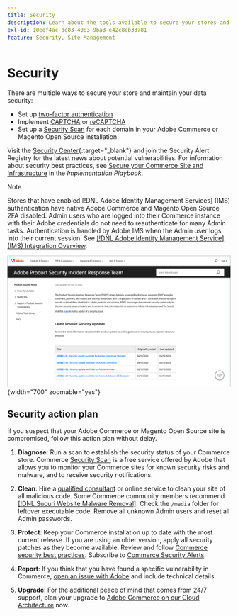 ```yaml
---
title: Security
description: Learn about the tools available to secure your stores and data, and guidelines for a security action plan if your detect a compromise.
exl-id: 10eef4ac-de83-4083-9ba3-e42c8eb33781
feature: Security, Site Management
---
```

# Security

There are multiple ways to secure your store and maintain your data security:

- Set up [two-factor authentication](security-two-factor-authentication.md)
- Implement [CAPTCHA](security-captcha.md) or [reCAPTCHA](security-google-recaptcha.md)
- Set up a [Security Scan](security-scan.md) for each domain in your Adobe Commerce or Magento Open Source installation. 

Visit the [Security Center](https://helpx.adobe.com/security.html){:target="_blank"} and join the Security Alert Registry for the latest news about potential vulnerabilities. For information about security best practices, see [Secure your Commerce Site and Infrastructure](https://experienceleague.adobe.com/docs/commerce-operations/implementation-playbook/best-practices/launch/security-best-practices.html) in the _Implementation Playbook_.

>[!NOTE]
>
>Stores that have enabled [!DNL Adobe Identity Management Services] (IMS) authentication have native Adobe Commerce and Magento Open Source 2FA disabled. Admin users who are logged into their Commerce instance with their Adobe credentials do not need to reauthenticate for many Admin tasks. Authentication is handled by Adobe IMS when the Admin user logs into their current session. See [[!DNL Adobe Identity Management Service] (IMS) Integration Overview](../getting-started/adobe-ims-integration-overview.md).

![Security Center](./assets/product-security-home.png){width="700" zoomable="yes"}

## Security action plan

If you suspect that your Adobe Commerce or Magento Open Source site is compromised, follow this action plan without delay.

1. **Diagnose**: Run a scan to establish the security status of your Commerce store. Commerce [Security Scan](security-scan.md) is a free service offered by Adobe that allows you to monitor your Commerce sites for known security risks and malware, and to receive security notifications.

1. **Clean**: Hire a [qualified consultant](https://solutionpartners.adobe.com/s/directory/?partner_type=1) or online service to clean your site of all malicious code. Some Commerce community members recommend [[!DNL Sucuri Website Malware Removal]](https://sucuri.net/website-antivirus/malware-removal). Check the `/media` folder for leftover executable code. Remove all unknown Admin users and reset all Admin passwords.

1. **Protect**: Keep your Commerce installation up to date with the most current release. If you are using an older version, apply all security patches as they become available. Review and follow [Commerce security best practices](https://www.adobe.com/content/dam/cc/en/trust-center/ungated/whitepapers/experience-cloud/adobe-commerce-best-practices-guide.pdf). Subscribe to [Commerce Security Alerts](https://www.adobe.com/subscription/adbeSecurityNotifications.html).

1. **Report**: If you think that you have found a specific vulnerability in Commerce, [open an issue with Adobe](https://hackerone.com/adobe?type=team) and include technical details.

1. **Upgrade**: For the additional peace of mind that comes from 24/7 support, plan your upgrade to [Adobe Commerce on our Cloud Architecture](https://business.adobe.com/products/magento/cloud-delivery.html) now.
